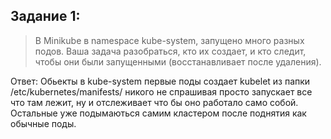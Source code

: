 ## Задание 1:

> В Minikube в namespace kube-system, запущено много разных подов. Ваша задача разобраться, кто их создает, и кто следит, чтобы они были запущенными (восстанавливает после удаления).



Ответ: Обьекты в kube-system первые поды создает kubelet из папки /etc/kubernetes/manifests/ никого не спрашивая просто запускает все что там лежит, ну и отслеживает что бы оно работало само собой. Остальные уже подымаються самим кластером после поднятия как обычные поды.   

